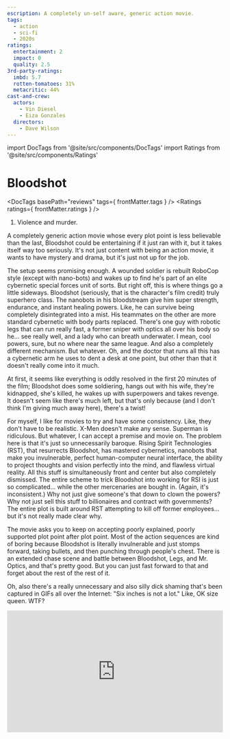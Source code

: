 ```yaml
---
escription: A completely un-self aware, generic action movie.
tags:
  - action
  - sci-fi
  - 2020s
ratings:
  entertainment: 2
  impact: 0
  quality: 2.5
3rd-party-ratings:
  imbd: 5.7
  rotten-tomatoes: 31%
  metacritic: 44%
cast-and-crew:
  actors:
    - Vin Diesel
    - Eiza Gonzales
  directors:
    - Dave Wilson
---
```

import DocTags from '@site/src/components/DocTags'
import Ratings from '@site/src/components/Ratings'

# Bloodshot

<DocTags basePath="reviews" tags={ frontMatter.tags } />
<Ratings ratings={ frontMatter.ratings } />

<trigger-warning>
  <ol>
    <li>Violence and murder.</li>
  </ol>
</trigger-warning>

A completely generic action movie whose every plot point is less believable than the last, Bloodshot could be entertaining if it just ran with it, but it takes itself way too seriously. It's not just content with being an action movie, it wants to have mystery and drama, but it's just not up for the job.

The setup seems promising enough. A wounded soldier is rebuilt RoboCop style (except with nano-bots) and wakes up to find he's part of an elite cybernetic special forces unit of sorts. But right off, this is where things go a little sideways. Bloodshot (seriously, that is the character's film credit) truly superhero class. The nanobots in his bloodstream give him super strength, endurance, and instant healing powers. Like, he can survive being completely disintegrated into a mist. His teammates on the other are more standard cybernetic with body parts replaced. There's one guy with robotic legs that can run really fast, a former sniper with optics all over his body so he... see really well, and a lady who can breath underwater. I mean, cool powers, sure, but no where near the same league. And also a completely different mechanism. But whatever. Oh, and the doctor that runs all this has a cybernetic arm he uses to dent a desk at one point, but other than that it doesn't really come into it much.

At first, it seems like everything is oddly resolved in the first 20 minutes of the film; Bloodshot does some soldiering, hangs out with his wife, they're kidnapped, she's killed, he wakes up with superpowers and takes revenge. It doesn't seem like there's much left, but that's only because (and I don't think I'm giving much away here), there's a twist!

For myself, I like for movies to try and have some consistency. Like, they don't have to be realistic. X-Men doesn't make any sense. Superman is ridiculous. But whatever, I can accept a premise and movie on. The problem here is that it's just so unnecessarily baroque. Rising Spirit Technologies (RST), that resurrects Bloodshot, has mastered cybernetics, nanobots that make you invulnerable, perfect human-computer neural interface, the ability to project thoughts and vision perfectly into the mind, and flawless virtual reality. All this stuff is simultaneously front and center but also completely dismissed. The entire scheme to trick Bloodshot into working for RSI is just so complicated... while the other mercenaries are bought in. (Again, it's inconsistent.) Why not just give someone's that down to clown the powers? Why not just sell this stuff to billionaires and contract with governments? The entire plot is built around RST attempting to kill off former employees... but it's not really made clear why.

The movie asks you to keep on accepting poorly explained, poorly supported plot point after plot point. Most of the action sequences are kind of boring because Bloodshot is literally invulnerable and just stomps forward, taking bullets, and then punching through people's chest. There is an extended chase scene and battle between Bloodshot, Legs, and Mr. Optics, and that's pretty good. But you can just fast forward to that and forget about the rest of the rest of it.

Oh, also there's a really unnecessary and also silly dick shaming that's been captured in GIFs all over the Internet: "Six inches is not a lot." Like, OK size queen. WTF?

<div style="position: relative; width: 100%; padding-bottom: 56.25%;">
<iframe
style="position:absolute; width:100%; height:100%;"
src="https://getyarn.io/yarn-clip/c1ff0274-bc5c-4015-8019-41e7a7ff2b53/embed?autoplay=false&responsive=true"
frameborder="0"
></iframe>
</div>
